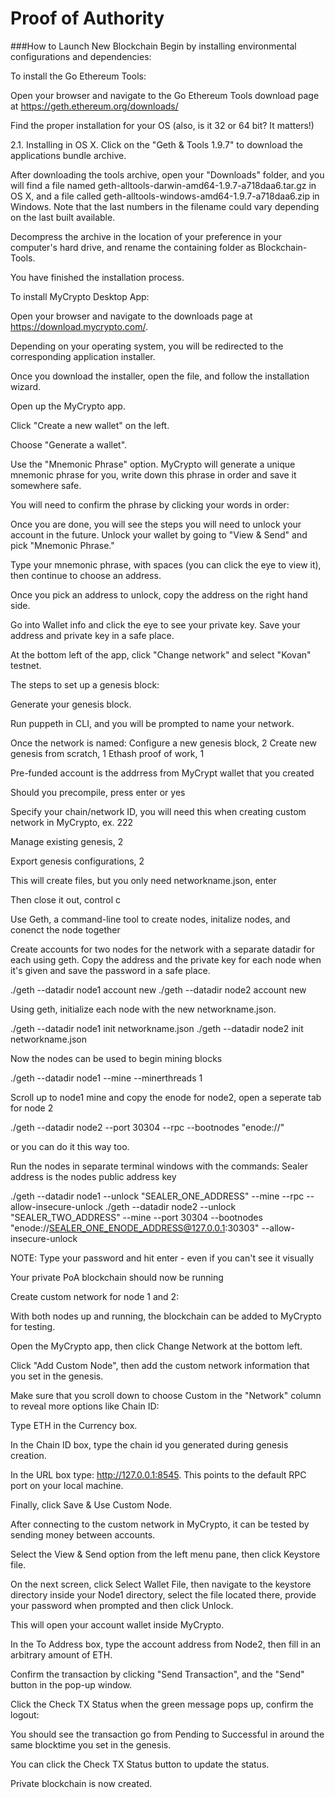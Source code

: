 # Proof of Authority
###How to Launch New Blockchain
Begin by installing environmental configurations and dependencies:

To install the Go Ethereum Tools:

Open your browser and navigate to the Go Ethereum Tools download page at https://geth.ethereum.org/downloads/

Find the proper installation for your OS (also, is it 32 or 64 bit? It matters!)

2.1. Installing in OS X. Click on the "Geth & Tools 1.9.7" to download the applications bundle archive.

After downloading the tools archive, open your "Downloads" folder, and you will find a file named geth-alltools-darwin-amd64-1.9.7-a718daa6.tar.gz in OS X, and a file called geth-alltools-windows-amd64-1.9.7-a718daa6.zip in Windows. Note that the last numbers in the filename could vary depending on the last built available.

Decompress the archive in the location of your preference in your computer's hard drive, and rename the containing folder as Blockchain-Tools.

You have finished the installation process.

To install MyCrypto Desktop App:

Open your browser and navigate to the downloads page at https://download.mycrypto.com/.

Depending on your operating system, you will be redirected to the corresponding application installer.

Once you download the installer, open the file, and follow the installation wizard.

Open up the MyCrypto app.

Click "Create a new wallet" on the left.

Choose "Generate a wallet".

Use the "Mnemonic Phrase" option. MyCrypto will generate a unique mnemonic phrase for you, write down this phrase in order and save it somewhere safe.

You will need to confirm the phrase by clicking your words in order:

Once you are done, you will see the steps you will need to unlock your account in the future. Unlock your wallet by going to "View & Send" and pick "Mnemonic Phrase."

Type your mnemonic phrase, with spaces (you can click the eye to view it), then continue to choose an address.

Once you pick an address to unlock, copy the address on the right hand side.

Go into Wallet info and click the eye to see your private key. Save your address and private key in a safe place.

At the bottom left of the app, click "Change network" and select "Kovan" testnet.

The steps to set up a genesis block:

Generate your genesis block.

Run puppeth in CLI, and you will be prompted to name your network.

Once the network is named:
Configure a new genesis block, 2
Create new genesis from scratch, 1
Ethash proof of work, 1

Pre-funded account is the addrress from MyCrypt wallet that you created

Should you precompile, press enter or yes

Specify your chain/network ID, you will need this when creating custom network in MyCrypto, ex. 222

Manage existing genesis, 2

Export genesis configurations, 2

This will create files, but you only need networkname.json, enter

Then close it out, control c

Use Geth, a command-line tool to create nodes, initalize nodes, and conenct the node together

Create accounts for two nodes for the network with a separate datadir for each using geth. Copy the address and the private key for each node when it's given and save the password in a safe place.

./geth --datadir node1 account new ./geth --datadir node2 account new

Using geth, initialize each node with the new networkname.json.

./geth --datadir node1 init networkname.json ./geth --datadir node2 init networkname.json

Now the nodes can be used to begin mining blocks

./geth --datadir node1 --mine --minerthreads 1

Scroll up to node1 mine and copy the enode for node2, open a seperate tab for node 2

./geth --datadir node2 --port 30304 --rpc --bootnodes "enode://"

or you can do it this way too.

Run the nodes in separate terminal windows with the commands: Sealer address is the nodes public address key

./geth --datadir node1 --unlock "SEALER_ONE_ADDRESS" --mine --rpc --allow-insecure-unlock ./geth --datadir node2 --unlock "SEALER_TWO_ADDRESS" --mine --port 30304 --bootnodes "enode://SEALER_ONE_ENODE_ADDRESS@127.0.0.1:30303" --allow-insecure-unlock

NOTE: Type your password and hit enter - even if you can't see it visually

Your private PoA blockchain should now be running

Create custom network for node 1 and 2:

With both nodes up and running, the blockchain can be added to MyCrypto for testing.

Open the MyCrypto app, then click Change Network at the bottom left.

Click "Add Custom Node", then add the custom network information that you set in the genesis.

Make sure that you scroll down to choose Custom in the "Network" column to reveal more options like Chain ID:

Type ETH in the Currency box.

In the Chain ID box, type the chain id you generated during genesis creation.

In the URL box type: http://127.0.0.1:8545. This points to the default RPC port on your local machine.

Finally, click Save & Use Custom Node.

After connecting to the custom network in MyCrypto, it can be tested by sending money between accounts.

Select the View & Send option from the left menu pane, then click Keystore file.

On the next screen, click Select Wallet File, then navigate to the keystore directory inside your Node1 directory, select the file located there, provide your password when prompted and then click Unlock.

This will open your account wallet inside MyCrypto.

In the To Address box, type the account address from Node2, then fill in an arbitrary amount of ETH.

Confirm the transaction by clicking "Send Transaction", and the "Send" button in the pop-up window.

Click the Check TX Status when the green message pops up, confirm the logout:

You should see the transaction go from Pending to Successful in around the same blocktime you set in the genesis.

You can click the Check TX Status button to update the status.

Private blockchain is now created.
